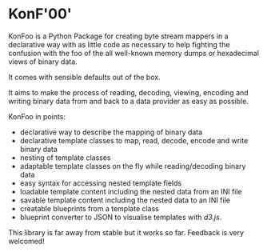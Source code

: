# KonF'00'

KonFoo is a Python Package for creating byte stream mappers in a declarative
way with as little code as necessary to help fighting the confusion with the
foo of the all well-known memory dumps or hexadecimal views of binary data.

It comes with sensible defaults out of the box.

It aims to make the process of reading, decoding, viewing, encoding and
writing binary data from and back to a data provider as easy as possible.

KonFoo in points:

-   declarative way to describe the mapping of binary data
-   declarative template classes to map, read, decode, encode and write binary data
-   nesting of template classes
-   adaptable template classes on the fly while reading/decoding binary data
-   easy syntax for accessing nested template fields
-   loadable template content including the nested data from an INI file
-   savable template content including the nested data to an INI file
-   creatable blueprints from a template class
-   blueprint converter to JSON to visualise templates with *d3.js*.

This library is far away from stable but it works so far. Feedback is very welcomed!
